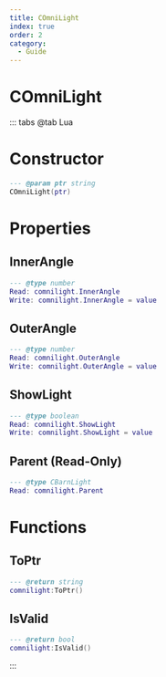 ```yaml
---
title: COmniLight
index: true
order: 2
category:
  - Guide
---
```


# COmniLight

::: tabs
@tab Lua
# Constructor
```lua
--- @param ptr string
COmniLight(ptr)
```
# Properties
## InnerAngle 
```lua
--- @type number
Read: comnilight.InnerAngle
Write: comnilight.InnerAngle = value
```
## OuterAngle 
```lua
--- @type number
Read: comnilight.OuterAngle
Write: comnilight.OuterAngle = value
```
## ShowLight 
```lua
--- @type boolean
Read: comnilight.ShowLight
Write: comnilight.ShowLight = value
```
## Parent (Read-Only)
```lua
--- @type CBarnLight
Read: comnilight.Parent
```
# Functions
## ToPtr
```lua
--- @return string
comnilight:ToPtr()
```
## IsValid
```lua
--- @return bool
comnilight:IsValid()
```

:::